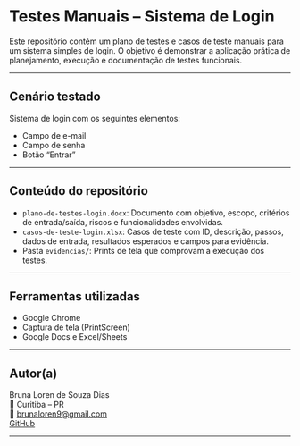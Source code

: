 # Testes Manuais – Sistema de Login

Este repositório contém um plano de testes e casos de teste manuais para um sistema simples de login. O objetivo é demonstrar a aplicação prática de planejamento, execução e documentação de testes funcionais.

---

## Cenário testado

Sistema de login com os seguintes elementos:
- Campo de e-mail
- Campo de senha
- Botão “Entrar”

---

## Conteúdo do repositório

- `plano-de-testes-login.docx`: Documento com objetivo, escopo, critérios de entrada/saída, riscos e funcionalidades envolvidas.
- `casos-de-teste-login.xlsx`: Casos de teste com ID, descrição, passos, dados de entrada, resultados esperados e campos para evidência.
- Pasta `evidencias/`: Prints de tela que comprovam a execução dos testes.

---

## Ferramentas utilizadas

- Google Chrome  
- Captura de tela (PrintScreen)  
- Google Docs e Excel/Sheets

---

## Autor(a)

Bruna Loren de Souza Dias  
📍 Curitiba – PR  
📧 brunaloren9@gmail.com  
[GitHub](https://github.com/BrunaL0ren)

---

